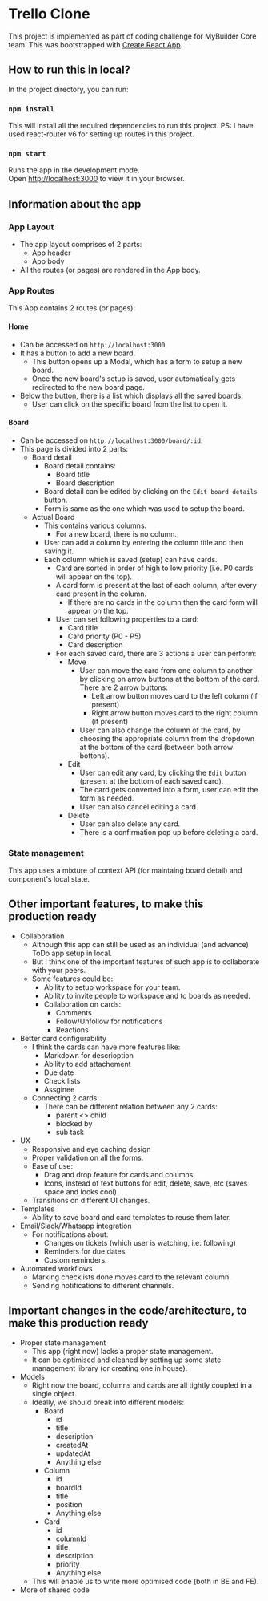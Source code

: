 # Trello Clone

This project is implemented as part of coding challenge for MyBuilder Core team. This was bootstrapped with [Create React App](https://github.com/facebook/create-react-app).

## How to run this in local?

In the project directory, you can run:

### `npm install`

This will install all the required dependencies to run this project.
PS: I have used react-router v6 for setting up routes in this project.

### `npm start`

Runs the app in the development mode.\
Open [http://localhost:3000](http://localhost:3000) to view it in your browser.

## Information about the app

### App Layout

- The app layout comprises of 2 parts:
    - App header
    - App body
- All the routes (or pages) are rendered in the App body.

### App Routes

This App contains 2 routes (or pages):
#### Home

- Can be accessed on `http://localhost:3000`.
- It has a button to add a new board.
    - This button opens up a Modal, which has a form to setup a new board.
    - Once the new board's setup is saved, user automatically gets redirected to the new board page.
- Below the button, there is a list which displays all the saved boards.
    - User can click on the specific board from the list to open it.

#### Board

- Can be accessed on `http://localhost:3000/board/:id`.
- This page is divided into 2 parts:
    - Board detail
        - Board detail contains:
            - Board title
            - Board description
        - Board detail can be edited by clicking on the `Edit board details` button.
        - Form is same as the one which was used to setup the board.
    - Actual Board
        - This contains various columns.
            - For a new board, there is no column.
        - User can add a column by entering the column title and then saving it.
        - Each column which is saved (setup) can have cards.
            - Card are sorted in order of high to low priority (i.e. P0 cards will appear on the top).
            - A card form is present at the last of each column, after every card present in the column.
                - If there are no cards in the column then the card form will appear on the top.
            - User can set following properties to a card:
                - Card title
                - Card priority (P0 - P5)
                - Card description
            - For each saved card, there are 3 actions a user can perform:
                - Move
                    - User can move the card from one column to another by clicking on arrow buttons at the bottom of the card. There are 2 arrow buttons:
                        - Left arrow button moves card to the left column (if present)
                        - Right arrow button moves card to the right column (if present)
                    - User can also change the column of the card, by choosing the appropriate column from the dropdown at the bottom of the card (between both arrow bottons).
                - Edit
                    - User can edit any card, by clicking the `Edit` button (present at the bottom of each saved card).
                    - The card gets converted into a form, user can edit the form as needed.
                    - User can also cancel editing a card.
                - Delete
                    - User can also delete any card.
                    - There is a confirmation pop up before deleting a card.
### State management

This app uses a mixture of context API (for maintaing board detail) and component's local state.

## Other important features, to make this production ready

- Collaboration
    - Although this app can still be used as an individual (and advance) ToDo app setup in local.
    - But I think one of the important features of such app is to collaborate with your peers.
    - Some features could be:
        - Ability to setup workspace for your team.
        - Ability to invite people to workspace and to boards as needed.
        - Collaboration on cards:
            - Comments
            - Follow/Unfollow for notifications
            - Reactions
- Better card configurability
    - I think the cards can have more features like:
        - Markdown for descrioption
        - Ability to add attachement
        - Due date
        - Check lists
        - Assginee
    - Connecting 2 cards:
        - There can be different relation between any 2 cards:
            - parent <> child
            - blocked by
            - sub task
- UX
    - Responsive and eye caching design
    - Proper validation on all the forms.
    - Ease of use:
        - Drag and drop feature for cards and columns.
        - Icons, instead of text buttons for edit, delete, save, etc (saves space and looks cool)
    - Transitions on different UI changes.
- Templates
    - Ability to save board and card templates to reuse them later.
- Email/Slack/Whatsapp integration
    - For notifications about:
        - Changes on tickets (which user is watching, i.e. following)
        - Reminders for due dates
        - Custom reminders.
- Automated workflows
    - Marking checklists done moves card to the relevant column.
    - Sending notifications to different channels.


## Important changes in the code/architecture, to make this production ready

- Proper state management
    - This app (right now) lacks a proper state management.
    - It can be optimised and cleaned by setting up some state management library (or creating one in house).
- Models
    - Right now the board, columns and cards are all tightly coupled in a single object.
    - Ideally, we should break into different models:
        - Board
            - id
            - title
            - description
            - createdAt
            - updatedAt
            - Anything else
        - Column
            - id
            - boardId
            - title
            - position
            - Anything else
        - Card
            - id
            - columnId
            - title
            - description
            - priority
            - Anything else
    - This will enable us to write more optimised code (both in BE and FE).
- More of shared code
